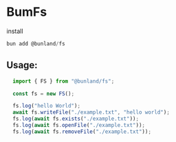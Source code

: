 # BumFs

install 

```typescript
bun add @bunland/fs
```

## Usage:

```typescript
  import { FS } from "@bunland/fs";

  const fs = new FS();

  fs.log("hello World");
  await fs.writeFile("./example.txt", "hello world");
  fs.log(await fs.exists("./example.txt"));
  fs.log(await fs.openFile("./example.txt"));
  fs.log(await fs.removeFile("./example.txt"));
```



